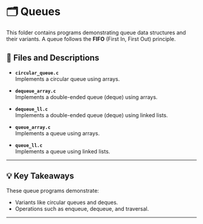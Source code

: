 # 🗂️ Queues

This folder contains programs demonstrating queue data structures and their variants. A queue follows the **FIFO** (First In, First Out) principle.

## 📜 Files and Descriptions

- **`circular_queue.c`**  
  Implements a circular queue using arrays.

- **`dequeue_array.c`**  
  Implements a double-ended queue (deque) using arrays.

- **`dequeue_ll.c`**  
  Implements a double-ended queue (deque) using linked lists.

- **`queue_array.c`**  
  Implements a queue using arrays.

- **`queue_ll.c`**  
  Implements a queue using linked lists.

---

## 💡 Key Takeaways

These queue programs demonstrate:

- Variants like circular queues and deques.
- Operations such as enqueue, dequeue, and traversal.

---
